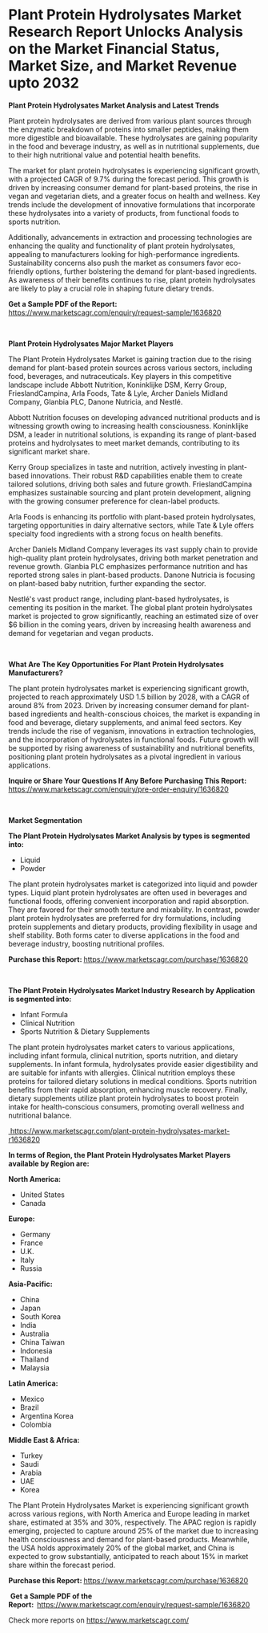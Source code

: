 <p><h1>Plant Protein Hydrolysates Market Research Report Unlocks Analysis on the Market Financial Status, Market Size, and Market Revenue upto 2032</h1></p><p><strong>Plant Protein Hydrolysates Market Analysis and Latest Trends</strong></p>
<p><p>Plant protein hydrolysates are derived from various plant sources through the enzymatic breakdown of proteins into smaller peptides, making them more digestible and bioavailable. These hydrolysates are gaining popularity in the food and beverage industry, as well as in nutritional supplements, due to their high nutritional value and potential health benefits.</p><p>The market for plant protein hydrolysates is experiencing significant growth, with a projected CAGR of 9.7% during the forecast period. This growth is driven by increasing consumer demand for plant-based proteins, the rise in vegan and vegetarian diets, and a greater focus on health and wellness. Key trends include the development of innovative formulations that incorporate these hydrolysates into a variety of products, from functional foods to sports nutrition.</p><p>Additionally, advancements in extraction and processing technologies are enhancing the quality and functionality of plant protein hydrolysates, appealing to manufacturers looking for high-performance ingredients. Sustainability concerns also push the market as consumers favor eco-friendly options, further bolstering the demand for plant-based ingredients. As awareness of their benefits continues to rise, plant protein hydrolysates are likely to play a crucial role in shaping future dietary trends.</p></p>
<p><strong>Get a Sample PDF of the Report:&nbsp;</strong> <a href="https://www.marketscagr.com/enquiry/request-sample/1636820?utm_campaign=3095&utm_medium=2&utm_source=Github&utm_content=ia&utm_term=08032025&utm_id=plant-protein-hydrolysates">https://www.marketscagr.com/enquiry/request-sample/1636820</a></p>
<p>&nbsp;</p>
<p><strong>Plant Protein Hydrolysates Major Market Players</strong></p>
<p><p>The Plant Protein Hydrolysates Market is gaining traction due to the rising demand for plant-based protein sources across various sectors, including food, beverages, and nutraceuticals. Key players in this competitive landscape include Abbott Nutrition, Koninklijke DSM, Kerry Group, FrieslandCampina, Arla Foods, Tate & Lyle, Archer Daniels Midland Company, Glanbia PLC, Danone Nutricia, and Nestlé.</p><p>Abbott Nutrition focuses on developing advanced nutritional products and is witnessing growth owing to increasing health consciousness. Koninklijke DSM, a leader in nutritional solutions, is expanding its range of plant-based proteins and hydrolysates to meet market demands, contributing to its significant market share.</p><p>Kerry Group specializes in taste and nutrition, actively investing in plant-based innovations. Their robust R&D capabilities enable them to create tailored solutions, driving both sales and future growth. FrieslandCampina emphasizes sustainable sourcing and plant protein development, aligning with the growing consumer preference for clean-label products.</p><p>Arla Foods is enhancing its portfolio with plant-based protein hydrolysates, targeting opportunities in dairy alternative sectors, while Tate & Lyle offers specialty food ingredients with a strong focus on health benefits.</p><p>Archer Daniels Midland Company leverages its vast supply chain to provide high-quality plant protein hydrolysates, driving both market penetration and revenue growth. Glanbia PLC emphasizes performance nutrition and has reported strong sales in plant-based products. Danone Nutricia is focusing on plant-based baby nutrition, further expanding the sector.</p><p>Nestlé's vast product range, including plant-based hydrolysates, is cementing its position in the market. The global plant protein hydrolysates market is projected to grow significantly, reaching an estimated size of over $6 billion in the coming years, driven by increasing health awareness and demand for vegetarian and vegan products.</p></p>
<p>&nbsp;</p>
<p><strong>What Are The Key Opportunities For Plant Protein Hydrolysates Manufacturers?</strong></p>
<p><p>The plant protein hydrolysates market is experiencing significant growth, projected to reach approximately USD 1.5 billion by 2028, with a CAGR of around 8% from 2023. Driven by increasing consumer demand for plant-based ingredients and health-conscious choices, the market is expanding in food and beverage, dietary supplements, and animal feed sectors. Key trends include the rise of veganism, innovations in extraction technologies, and the incorporation of hydrolysates in functional foods. Future growth will be supported by rising awareness of sustainability and nutritional benefits, positioning plant protein hydrolysates as a pivotal ingredient in various applications.</p></p>
<p><strong>Inquire or Share Your Questions If Any Before Purchasing This Report:</strong> <a href="https://www.marketscagr.com/enquiry/pre-order-enquiry/1636820?utm_campaign=3095&utm_medium=2&utm_source=Github&utm_content=ia&utm_term=08032025&utm_id=plant-protein-hydrolysates">https://www.marketscagr.com/enquiry/pre-order-enquiry/1636820</a></p>
<p>&nbsp;</p>
<p><strong>Market Segmentation</strong></p>
<p><strong>The Plant Protein Hydrolysates Market Analysis by types is segmented into:</strong></p>
<p><ul><li>Liquid</li><li>Powder</li></ul></p>
<p><p>The plant protein hydrolysates market is categorized into liquid and powder types. Liquid plant protein hydrolysates are often used in beverages and functional foods, offering convenient incorporation and rapid absorption. They are favored for their smooth texture and mixability. In contrast, powder plant protein hydrolysates are preferred for dry formulations, including protein supplements and dietary products, providing flexibility in usage and shelf stability. Both forms cater to diverse applications in the food and beverage industry, boosting nutritional profiles.</p></p>
<p><strong>Purchase this Report:&nbsp;</strong><a href="https://www.marketscagr.com/purchase/1636820?utm_campaign=3095&utm_medium=2&utm_source=Github&utm_content=ia&utm_term=08032025&utm_id=plant-protein-hydrolysates">https://www.marketscagr.com/purchase/1636820</a></p>
<p>&nbsp;</p>
<p><strong>The Plant Protein Hydrolysates Market Industry Research by Application is segmented into:</strong></p>
<p><ul><li>Infant Formula</li><li>Clinical Nutrition</li><li>Sports Nutrition & Dietary Supplements</li></ul></p>
<p><p>The plant protein hydrolysates market caters to various applications, including infant formula, clinical nutrition, sports nutrition, and dietary supplements. In infant formula, hydrolysates provide easier digestibility and are suitable for infants with allergies. Clinical nutrition employs these proteins for tailored dietary solutions in medical conditions. Sports nutrition benefits from their rapid absorption, enhancing muscle recovery. Finally, dietary supplements utilize plant protein hydrolysates to boost protein intake for health-conscious consumers, promoting overall wellness and nutritional balance.</p></p>
<p><a href="https://www.marketscagr.com/plant-protein-hydrolysates-market-r1636820?utm_campaign=3095&utm_medium=2&utm_source=Github&utm_content=ia&utm_term=08032025&utm_id=plant-protein-hydrolysates">&nbsp;https://www.marketscagr.com/plant-protein-hydrolysates-market-r1636820</a></p>
<p><strong>In terms of Region, the Plant Protein Hydrolysates Market Players available by Region are:</strong></p>
<p>
    <p> <strong> North America: </strong>
        <ul>
            <li>United States</li>
            <li>Canada</li>
        </ul>
        </p> 
    <p> <strong> Europe: </strong>
        <ul>
            <li>Germany</li>
            <li>France</li>
            <li>U.K.</li>
            <li>Italy</li>
            <li>Russia</li>
        </ul>
        </p> 
    <p> <strong> Asia-Pacific: </strong>
        <ul>
            <li>China</li>
            <li>Japan</li>
            <li>South Korea</li>
            <li>India</li>
            <li>Australia</li>
            <li>China Taiwan</li>
            <li>Indonesia</li>
            <li>Thailand</li>
            <li>Malaysia</li>
        </ul>
        </p> 
    <p> <strong> Latin America: </strong>
        <ul>
            <li>Mexico</li>
            <li>Brazil</li>
            <li>Argentina Korea</li>
            <li>Colombia</li>
        </ul>
        </p> 
    <p> <strong> Middle East & Africa: </strong>
        <ul>
            <li>Turkey</li>
            <li>Saudi</li>
            <li>Arabia</li>
            <li>UAE</li>
            <li>Korea</li>
        </ul>
    </p>
    </p>
<p><p>The Plant Protein Hydrolysates Market is experiencing significant growth across various regions, with North America and Europe leading in market share, estimated at 35% and 30%, respectively. The APAC region is rapidly emerging, projected to capture around 25% of the market due to increasing health consciousness and demand for plant-based products. Meanwhile, the USA holds approximately 20% of the global market, and China is expected to grow substantially, anticipated to reach about 15% in market share within the forecast period.</p></p>
<p><strong>Purchase this Report: </strong><a href="https://www.marketscagr.com/purchase/1636820?utm_campaign=3095&utm_medium=2&utm_source=Github&utm_content=ia&utm_term=08032025&utm_id=plant-protein-hydrolysates">https://www.marketscagr.com/purchase/1636820</a></p>
<p>&nbsp;<strong>Get a Sample PDF of the Report:&nbsp;&nbsp;</strong><a href="https://www.marketscagr.com/enquiry/request-sample/1636820?utm_campaign=3095&utm_medium=2&utm_source=Github&utm_content=ia&utm_term=08032025&utm_id=plant-protein-hydrolysates">https://www.marketscagr.com/enquiry/request-sample/1636820</a></p>
<p><strong></strong></p>
<p>Check more reports on <a href="https://www.marketscagr.com/?utm_campaign=3095&utm_medium=2&utm_source=Github&utm_content=ia&utm_term=08032025&utm_id=plant-protein-hydrolysates">https://www.marketscagr.com/</a></p>